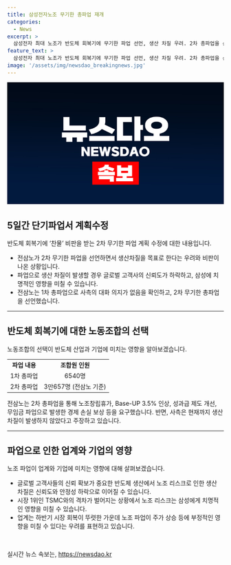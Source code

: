 ```yaml
---
title: 삼성전자노조 무기한 총파업 재개
categories:
  - News
excerpt: >
  삼성전자 최대 노조가 반도체 회복기에 무기한 파업 선언, 생산 차질 우려. 2차 총파업을 선언하며 베이스 업 인상, 경제 손실 보상 요구. 전체 직원의 24% 참여, 사측은 라인 정상가동 주장. 업계는 글로벌 신뢰 확보를 위한 노조 리스크 우려, TSMC와의 격차 확대 우려.
feature_text: >
  삼성전자 최대 노조가 반도체 회복기에 무기한 파업 선언, 생산 차질 우려. 2차 총파업을 선언하며 베이스 업 인상, 경제 손실 보상 요구. 전체 직원의 24% 참여, 사측은 라인 정상가동 주장. 업계는 글로벌 신뢰 확보를 위한 노조 리스크 우려, TSMC와의 격차 확대 우려.
image: '/assets/img/newsdao_breakingnews.jpg'
---
```


<p><img src="/assets/img/newsdao_breakingnews.jpg" alt="flaretime 속보" /></p>

<h2 data-ke-size="size26">5일간 단기파업서 계획수정</h2>

<p data-ke-size="size16">반도체 회복기에 ‘찬물’ 비판을 받는 2차 무기한 파업 계획 수정에 대한 내용입니다.</p>

<ul>
  <li>전삼노가 2차 무기한 파업을 선언하면서 생산차질을 목표로 한다는 우려와 비판이 나온 상황입니다.</li>
  <li>파업으로 생산 차질이 발생할 경우 글로벌 고객사의 신뢰도가 하락하고, 삼성에 치명적인 영향을 미칠 수 있습니다.</li>
  <li>전삼노는 1차 총파업으로 사측의 대화 의지가 없음을 확인하고, 2차 무기한 총파업을 선언했습니다.</li>
</ul>

<hr>

<h2 data-ke-size="size26">반도체 회복기에 대한 노동조합의 선택</h2>

<p data-ke-size="size16">노동조합의 선택이 반도체 산업과 기업에 미치는 영향을 알아보겠습니다.</p>

<table>
  <tr>
    <td style="text-align: center; height: 17px;"><b>파업 내용</b></td>
    <td style="text-align: center; height: 17px;"><b>조합원 인원</b></td>
  </tr>
  <tr>
    <td style="text-align: center; height: 17px;">1차 총파업</td>
    <td style="text-align: center; height: 17px;">6540명</td>
  </tr>
  <tr>
    <td style="text-align: center; height: 17px;">2차 총파업</td>
    <td style="text-align: center; height: 17px;">3만657명 (전삼노 기준)</td>
  </tr>
</table>

<p data-ke-size="size16">전삼노는 2차 총파업을 통해 노조창립휴가, Base-UP 3.5% 인상, 성과급 제도 개선, 무임금 파업으로 발생한 경제 손실 보상 등을 요구했습니다. 반면, 사측은 현재까지 생산 차질이 발생하지 않았다고 주장하고 있습니다.</p>

<hr>

<h2 data-ke-size="size26">파업으로 인한 업계와 기업의 영향</h2>

<p data-ke-size="size16">노조 파업이 업계와 기업에 미치는 영향에 대해 살펴보겠습니다.</p>

<ul>
  <li>글로벌 고객사들의 신뢰 확보가 중요한 반도체 생산에서 노조 리스크로 인한 생산 차질은 신뢰도와 안정성 하락으로 이어질 수 있습니다.</li>
  <li>시장 1위인 TSMC와의 격차가 벌어지는 상황에서 노조 리스크는 삼성에게 치명적인 영향을 미칠 수 있습니다.</li>
  <li>업계는 하반기 시장 회복이 뚜렷한 가운데 노조 파업이 주가 상승 등에 부정적인 영향을 미칠 수 있다는 우려를 표현하고 있습니다.</li>
</ul>

<p data-ke-size="size16">&nbsp;</p>
실시간 뉴스 속보는, <a href="https://newsdao.kr" rel="dofollow">https://newsdao.kr</a>


